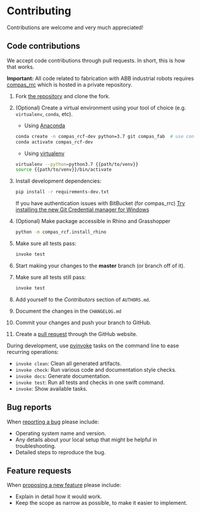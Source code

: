 # Contributing

Contributions are welcome and very much appreciated!

## Code contributions

We accept code contributions through pull requests.
In short, this is how that works.

**Important:** All code related to fabrication with ABB industrial robots requires [compas_rrc](https://bitbucket.com/eth-rfl/compas_rrc) which is hosted in a private repository.

1. Fork [the repository](https://github.com/compas_rcf) and clone the fork.

2. (Optional) Create a virtual environment using your tool of choice (e.g. `virtualenv`, `conda`, etc).

    * Using [Anaconda](https://www.anaconda.com/)
    ```bash
    conda create -n compas_rcf-dev python=3.7 git compas_fab  # use conda to install compas_fab if possible
    conda activate compas_rcf-dev
    ```
    * Using [virtualenv](https://github.com/pypa/virtualenv)
    ```bash
    virtualenv --python=python3.7 {{path/to/venv}}
    source {{path/to/venv}}/bin/activate
    ```

3. Install development dependencies:

   ```bash
   pip install -r requirements-dev.txt
   ```
   If you have authentication issues with BitBucket (for compas_rrc) [Try installing
   the new Git Credential manager for Windows](FIXME)

4. (Optional) Make package accessible in Rhino and Grasshopper
   ```bash
   python -m compas_rcf.install_rhino
   ```

5. Make sure all tests pass:
   ```bash
   invoke test
   ```

6. Start making your changes to the **master** branch (or branch off of it).
7. Make sure all tests still pass:
   ```bash
   invoke test
   ```
9. Add yourself to the *Contributors* section of `AUTHORS.md`.
10. Document the changes in the `CHANGELOG.md`
10. Commit your changes and push your branch to GitHub.
11. Create a [pull request](https://help.github.com/articles/about-pull-requests/) through the GitHub website.

During development, use [pyinvoke](http://docs.pyinvoke.org/) tasks on the
command line to ease recurring operations:

* `invoke clean`: Clean all generated artifacts.
* `invoke check`: Run various code and documentation style checks.
* `invoke docs`: Generate documentation.
* `invoke test`: Run all tests and checks in one swift command.
* `invoke`: Show available tasks.

## Bug reports

When [reporting a bug](https://github.com/compas_rcf/issues) please include:

* Operating system name and version.
* Any details about your local setup that might be helpful in troubleshooting.
* Detailed steps to reproduce the bug.

## Feature requests

When [proposing a new feature](https://github.com/compas_rcf/issues) please include:

* Explain in detail how it would work.
* Keep the scope as narrow as possible, to make it easier to implement.
